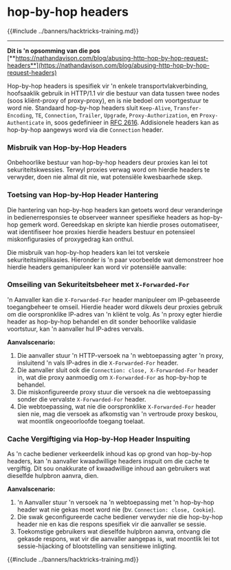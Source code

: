 # hop-by-hop headers

{{#include ../banners/hacktricks-training.md}}

---

**Dit is 'n opsomming van die pos** [**https://nathandavison.com/blog/abusing-http-hop-by-hop-request-headers**](https://nathandavison.com/blog/abusing-http-hop-by-hop-request-headers)

Hop-by-hop headers is spesifiek vir 'n enkele transportvlakverbinding, hoofsaaklik gebruik in HTTP/1.1 vir die bestuur van data tussen twee nodes (soos kliënt-proxy of proxy-proxy), en is nie bedoel om voortgestuur te word nie. Standaard hop-by-hop headers sluit `Keep-Alive`, `Transfer-Encoding`, `TE`, `Connection`, `Trailer`, `Upgrade`, `Proxy-Authorization`, en `Proxy-Authenticate` in, soos gedefinieer in [RFC 2616](https://tools.ietf.org/html/rfc2616#section-13.5.1). Addisionele headers kan as hop-by-hop aangewys word via die `Connection` header.

### Misbruik van Hop-by-Hop Headers

Onbehoorlike bestuur van hop-by-hop headers deur proxies kan lei tot sekuriteitskwessies. Terwyl proxies verwag word om hierdie headers te verwyder, doen nie almal dit nie, wat potensiële kwesbaarhede skep.

### Toetsing van Hop-by-Hop Header Hantering

Die hantering van hop-by-hop headers kan getoets word deur veranderinge in bedienerresponsies te observeer wanneer spesifieke headers as hop-by-hop gemerk word. Gereedskap en skripte kan hierdie proses outomatiseer, wat identifiseer hoe proxies hierdie headers bestuur en potensieel miskonfigurasies of proxygedrag kan onthul.

Die misbruik van hop-by-hop headers kan lei tot verskeie sekuriteitsimplikasies. Hieronder is 'n paar voorbeelde wat demonstreer hoe hierdie headers gemanipuleer kan word vir potensiële aanvalle:

### Omseiling van Sekuriteitsbeheer met `X-Forwarded-For`

'n Aanvaller kan die `X-Forwarded-For` header manipuleer om IP-gebaseerde toegangbeheer te omseil. Hierdie header word dikwels deur proxies gebruik om die oorspronklike IP-adres van 'n kliënt te volg. As 'n proxy egter hierdie header as hop-by-hop behandel en dit sonder behoorlike validasie voortstuur, kan 'n aanvaller hul IP-adres vervals.

**Aanvalscenario:**

1. Die aanvaller stuur 'n HTTP-versoek na 'n webtoepassing agter 'n proxy, insluitend 'n vals IP-adres in die `X-Forwarded-For` header.
2. Die aanvaller sluit ook die `Connection: close, X-Forwarded-For` header in, wat die proxy aanmoedig om `X-Forwarded-For` as hop-by-hop te behandel.
3. Die miskonfigureerde proxy stuur die versoek na die webtoepassing sonder die vervalste `X-Forwarded-For` header.
4. Die webtoepassing, wat nie die oorspronklike `X-Forwarded-For` header sien nie, mag die versoek as afkomstig van 'n vertroude proxy beskou, wat moontlik ongeoorloofde toegang toelaat.

### Cache Vergiftiging via Hop-by-Hop Header Inspuiting

As 'n cache bediener verkeerdelik inhoud kas op grond van hop-by-hop headers, kan 'n aanvaller kwaadwillige headers inspuit om die cache te vergiftig. Dit sou onakkurate of kwaadwillige inhoud aan gebruikers wat dieselfde hulpbron aanvra, dien.

**Aanvalscenario:**

1. 'n Aanvaller stuur 'n versoek na 'n webtoepassing met 'n hop-by-hop header wat nie gekas moet word nie (bv. `Connection: close, Cookie`).
2. Die swak geconfigureerde cache bediener verwyder nie die hop-by-hop header nie en kas die respons spesifiek vir die aanvaller se sessie.
3. Toekomstige gebruikers wat dieselfde hulpbron aanvra, ontvang die gekasde respons, wat vir die aanvaller aangepas is, wat moontlik lei tot sessie-hijacking of blootstelling van sensitiewe inligting.

{{#include ../banners/hacktricks-training.md}}
